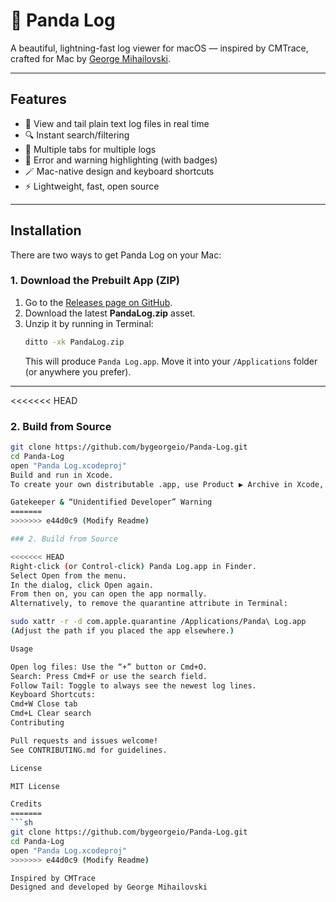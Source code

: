 # 🐼 Panda Log

A beautiful, lightning-fast log viewer for macOS — inspired by CMTrace, crafted for Mac by [George Mihailovski](https://bygeorge.io).

---

## Features

- 📝 View and tail plain text log files in real time
- 🔍 Instant search/filtering
- 🧷 Multiple tabs for multiple logs
- 🐞 Error and warning highlighting (with badges)
- 🪄 Mac-native design and keyboard shortcuts
- ⚡ Lightweight, fast, open source

---

## Installation

There are two ways to get Panda Log on your Mac:

### 1. Download the Prebuilt App (ZIP)

1. Go to the [Releases page on GitHub](https://github.com/bygeorgeio/Panda-Log/releases).
2. Download the latest **PandaLog.zip** asset.
3. Unzip it by running in Terminal:
    ```sh
    ditto -xk PandaLog.zip
    ```
    This will produce `Panda Log.app`. Move it into your `/Applications` folder (or anywhere you prefer).

---
<<<<<<< HEAD

### 2. Build from Source

```sh
git clone https://github.com/bygeorgeio/Panda-Log.git
cd Panda-Log
open "Panda Log.xcodeproj"
Build and run in Xcode.
To create your own distributable .app, use Product ▶ Archive in Xcode, then export.

Gatekeeper & “Unidentified Developer” Warning
=======
>>>>>>> e44d0c9 (Modify Readme)

### 2. Build from Source

<<<<<<< HEAD
Right-click (or Control-click) Panda Log.app in Finder.
Select Open from the menu.
In the dialog, click Open again.
From then on, you can open the app normally.
Alternatively, to remove the quarantine attribute in Terminal:

sudo xattr -r -d com.apple.quarantine /Applications/Panda\ Log.app
(Adjust the path if you placed the app elsewhere.)

Usage

Open log files: Use the “+” button or Cmd+O.
Search: Press Cmd+F or use the search field.
Follow Tail: Toggle to always see the newest log lines.
Keyboard Shortcuts:
Cmd+W Close tab
Cmd+L Clear search
Contributing

Pull requests and issues welcome!
See CONTRIBUTING.md for guidelines.

License

MIT License

Credits
=======
```sh
git clone https://github.com/bygeorgeio/Panda-Log.git
cd Panda-Log
open "Panda Log.xcodeproj"
>>>>>>> e44d0c9 (Modify Readme)

Inspired by CMTrace
Designed and developed by George Mihailovski
